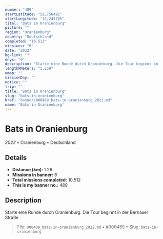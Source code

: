 ```yaml
---
nummer: "489"
startLatitude: "52,756491"
startLongitude: "13,245295"
titel: "Bats in Oranienburg"
picture: ""
region: "Oranienburg"
country: "Deutschland"
completed: "10.512"
missions: "6"
date: "2022"
bg-link: ""
onyx: "0"
description: "Starte eine Runde durch Oranienburg. Die Tour beginnt in der Bernauer Straße"
lengthKMeters: "1,259"
umap: ""
missionDay: ""
notice: ""
trip: ""
title: "Bats in Oranienburg"
slug: "bats-in-oranienburg"
href: "banner/000489_bats-in-oranienburg_2022.md"
name: "Bats in Oranienburg"
---
```

# Bats in Oranienburg

*2022* • Oranienburg • Deutschland





## Details
- **Distance (km):** 1.26
- **Missions in banner:** 6
- **Total missions completed:** 10.512
- **This is my banner no.:** 489



## Description
Starte eine Runde durch Oranienburg. Die Tour beginnt in der Bernauer Straße




> File: `000489_bats-in-oranienburg_2022.md`
> • #000489
> • Slug: `bats-in-oranienburg`
